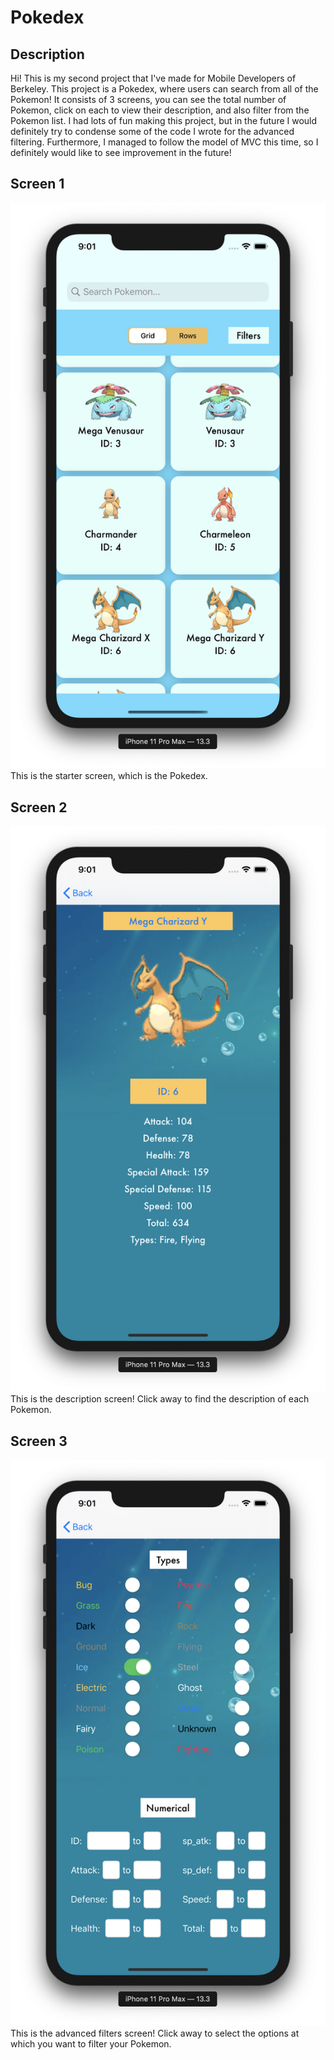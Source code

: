 # Pokedex

## Description

Hi! This is my second project that I've made for Mobile Developers of Berkeley. This project is a Pokedex, where users can search from all of the Pokemon! It consists of 3 screens, you can see the total number of Pokemon, click on each to view their description, and also filter from the Pokemon list. I had lots of fun making this project, but in the future I would definitely try to condense some of the code I wrote for the advanced filtering. Furthermore, I managed to follow the model of MVC this time, so I definitely would like to see improvement in the future!

## Screen 1
![picture](screen1.png)
This is the starter screen, which is the Pokedex.

## Screen 2
![picture](screen2.png)
This is the description screen! Click away to find the description of each Pokemon.

## Screen 3
![picture](screen3.png)
This is the advanced filters screen! Click away to select the options at which you want to filter your Pokemon.

